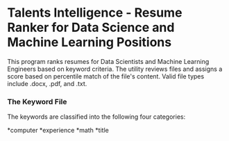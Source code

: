 Talents Intelligence - Resume Ranker for Data Science and Machine Learning Positions
===================

This program ranks resumes for Data Scientists and Machine Learning Engineers based on keyword criteria.  The utility reviews files and assigns a score based on percentile match of the file's content.  Valid
file types include .docx, .pdf, and .txt.   


### The Keyword File

The keywords are classified into the following four categories:

*computer
*experience
*math
*title


